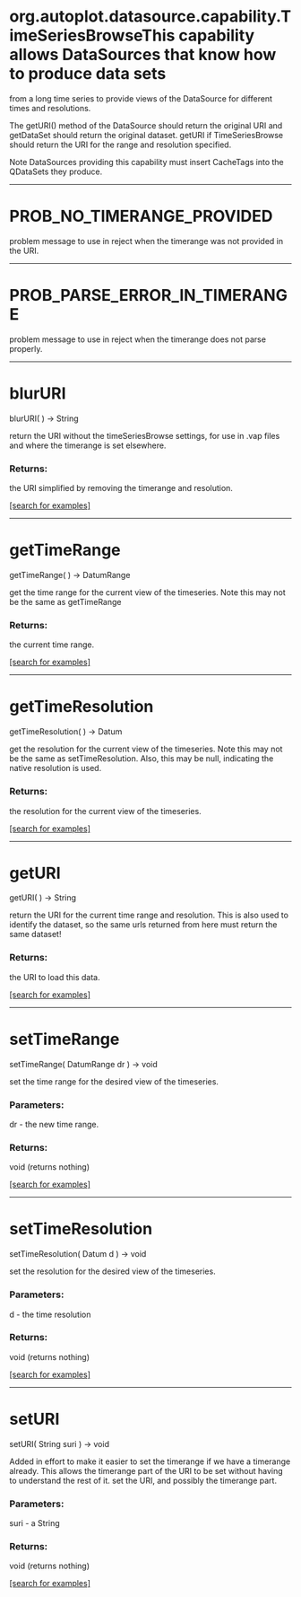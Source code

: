 # org.autoplot.datasource.capability.TimeSeriesBrowseThis capability allows DataSources that know how to produce data sets
 from a long time series to provide views of the DataSource for different
 times and resolutions.
 
 The getURI() method of the DataSource should return the original URI and
 getDataSet should return the original dataset.  getURI if TimeSeriesBrowse
 should return the URI for the range and resolution specified.

 Note DataSources providing this capability must insert CacheTags into the
 QDataSets they produce.
***
<a name="PROB_NO_TIMERANGE_PROVIDED"></a>
# PROB_NO_TIMERANGE_PROVIDED

problem message to use in reject when the timerange was not provided in the URI.

***
<a name="PROB_PARSE_ERROR_IN_TIMERANGE"></a>
# PROB_PARSE_ERROR_IN_TIMERANGE

problem message to use in reject when the timerange does not parse properly.

***
<a name="blurURI"></a>
# blurURI
blurURI(  ) &rarr; String

return the URI without the timeSeriesBrowse settings, for use in .vap files and where the 
 timerange is set elsewhere.

### Returns:
the URI simplified by removing the timerange and resolution.

<a href="https://github.com/autoplot/dev/search?q=blurURI&unscoped_q=blurURI">[search for examples]</a>

***
<a name="getTimeRange"></a>
# getTimeRange
getTimeRange(  ) &rarr; DatumRange

get the time range for the current view of the timeseries.  Note this 
 may not be the same as getTimeRange

### Returns:
the current time range.

<a href="https://github.com/autoplot/dev/search?q=getTimeRange&unscoped_q=getTimeRange">[search for examples]</a>

***
<a name="getTimeResolution"></a>
# getTimeResolution
getTimeResolution(  ) &rarr; Datum

get the resolution for the current view of the timeseries.  Note this
 may not be the same as setTimeResolution.  Also, this may be null, indicating
 the native resolution is used.

### Returns:
the resolution for the current view of the timeseries.

<a href="https://github.com/autoplot/dev/search?q=getTimeResolution&unscoped_q=getTimeResolution">[search for examples]</a>

***
<a name="getURI"></a>
# getURI
getURI(  ) &rarr; String

return the URI for the current time range and resolution.  This is also
 used to identify the dataset, so the same urls returned from here must
 return the same dataset!

### Returns:
the URI to load this data.

<a href="https://github.com/autoplot/dev/search?q=getURI&unscoped_q=getURI">[search for examples]</a>

***
<a name="setTimeRange"></a>
# setTimeRange
setTimeRange( DatumRange dr ) &rarr; void

set the time range for the desired view of the timeseries.

### Parameters:
dr - the new time range.

### Returns:
void (returns nothing)


<a href="https://github.com/autoplot/dev/search?q=setTimeRange&unscoped_q=setTimeRange">[search for examples]</a>

***
<a name="setTimeResolution"></a>
# setTimeResolution
setTimeResolution( Datum d ) &rarr; void

set the resolution for the desired view of the timeseries.

### Parameters:
d - the time resolution

### Returns:
void (returns nothing)


<a href="https://github.com/autoplot/dev/search?q=setTimeResolution&unscoped_q=setTimeResolution">[search for examples]</a>

***
<a name="setURI"></a>
# setURI
setURI( String suri ) &rarr; void

Added in effort to make it easier to set the timerange if we have a timerange already.  This
 allows the timerange part of the URI to be set without having to understand the rest of it.
 set the URI, and possibly the timerange part.

### Parameters:
suri - a String

### Returns:
void (returns nothing)


<a href="https://github.com/autoplot/dev/search?q=setURI&unscoped_q=setURI">[search for examples]</a>


